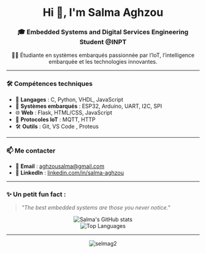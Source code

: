 <h1 align="center">Hi 👋, I'm Salma Aghzou</h1>
<h3 align="center">🎓 Embedded Systems and Digital Services Engineering Student @INPT</h3>

<p align="center">👩‍💻 Étudiante en systèmes embarqués passionnée par l’IoT, l’intelligence embarquée et les technologies innovantes.</p>

---

### 🛠️ Compétences techniques
- 🧠 **Langages** : C, Python, VHDL, JavaScript
- 📡 **Systèmes embarqués** : ESP32, Arduino, UART, I2C, SPI
- 🌐 **Web** : Flask, HTML/CSS, JavaScript
- 📶 **Protocoles IoT** : MQTT, HTTP
- 🛠️ **Outils** : Git, VS Code , Proteus

---





### 📫 Me contacter
- 📧 **Email** : [aghzousalma@gmail.com](mailto:aghzousalma@gmail.com)
- 💼 **LinkedIn** : [linkedin.com/in/salma-aghzou](https://www.linkedin.com/in/salma-aghzou-17813a298/)

---

### ✨ Un petit fun fact :
> *"The best embedded systems are those you never notice."*

<p align="center">
  <img src="https://github-readme-stats.vercel.app/api?username=selmag2&show_icons=true&theme=radical" alt="Salma's GitHub stats"/>
  <br/>
  <img src="https://github-readme-stats.vercel.app/api/top-langs/?username=selmag2&layout=compact&theme=radical" alt="Top Languages"/>
</p>

---

<!-- Badges (facultatif) -->
<p align="center">
  <img src="https://komarev.com/ghpvc/?username=selmag2&label=Profile%20views&color=0e75b6&style=flat" alt="selmag2" />
</p>
